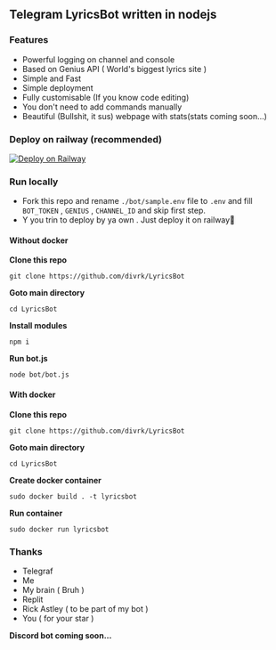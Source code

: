 ## Telegram LyricsBot written in nodejs

### Features

- Powerful logging on channel and console
- Based on Genius API ( World's biggest lyrics site )
- Simple and Fast 
- Simple deployment
- Fully customisable (If you know code editing)
- You don't need to add commands manually
- Beautiful (Bullshit, it sus) webpage with stats(stats coming soon...)

### Deploy on railway (recommended)

[![Deploy on Railway](https://railway.app/button.svg)](https://railway.app/new/template?template=https%3A%2F%2Fgithub.com%2Fdivrk%2FLyricsBot&envs=BOT_TOKEN%2CGENIUS%2CCHANNEL_ID&BOT_TOKENDesc=Telegram+bot+token+%28%40Botfather%29&GENIUSDesc=Genius+client+secret+%28+https%3A%2F%2Fgenius.com+%29&CHANNEL_IDDesc=Logging+channel+Id&referralCode=d4rk)

### Run locally

- Fork this repo and rename ```./bot/sample.env``` file to ```.env``` and fill ```BOT_TOKEN``` , ```GENIUS``` , ```CHANNEL_ID``` and skip  first step.
- Y you trin to deploy by ya own . Just deploy it on railway🚞

#### Without docker

**Clone this repo**

```
git clone https://github.com/divrk/LyricsBot
```

**Goto main directory**

```
cd LyricsBot
```

**Install modules**

```
npm i
```
**Run bot.js**

```
node bot/bot.js
```
#### With docker

**Clone this repo**

```
git clone https://github.com/divrk/LyricsBot
```

**Goto main directory**

```
cd LyricsBot
```
**Create docker container**

```
sudo docker build . -t lyricsbot
```

**Run container**

```
sudo docker run lyricsbot
```
### Thanks

- Telegraf
- Me
- My brain ( Bruh )
- Replit
- Rick Astley ( to be part of my bot )
- You ( for your star )




**Discord bot coming soon...**

